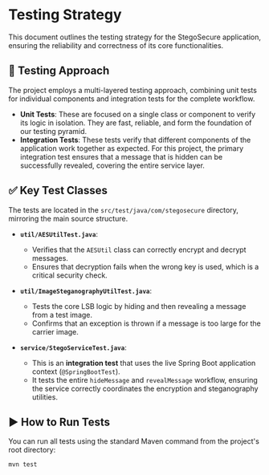 # Testing Strategy

This document outlines the testing strategy for the StegoSecure application, ensuring the reliability and correctness of its core functionalities.

## 🧪 Testing Approach

The project employs a multi-layered testing approach, combining unit tests for individual components and integration tests for the complete workflow.

* **Unit Tests**: These are focused on a single class or component to verify its logic in isolation. They are fast, reliable, and form the foundation of our testing pyramid.
* **Integration Tests**: These tests verify that different components of the application work together as expected. For this project, the primary integration test ensures that a message that is hidden can be successfully revealed, covering the entire service layer.

## ✅ Key Test Classes

The tests are located in the `src/test/java/com/stegosecure` directory, mirroring the main source structure.

* **`util/AESUtilTest.java`**:
    * Verifies that the `AESUtil` class can correctly encrypt and decrypt messages.
    * Ensures that decryption fails when the wrong key is used, which is a critical security check.

* **`util/ImageSteganographyUtilTest.java`**:
    * Tests the core LSB logic by hiding and then revealing a message from a test image.
    * Confirms that an exception is thrown if a message is too large for the carrier image.

* **`service/StegoServiceTest.java`**:
    * This is an **integration test** that uses the live Spring Boot application context (`@SpringBootTest`).
    * It tests the entire `hideMessage` and `revealMessage` workflow, ensuring the service correctly coordinates the encryption and steganography utilities.

## ▶️ How to Run Tests

You can run all tests using the standard Maven command from the project's root directory:

```sh
mvn test